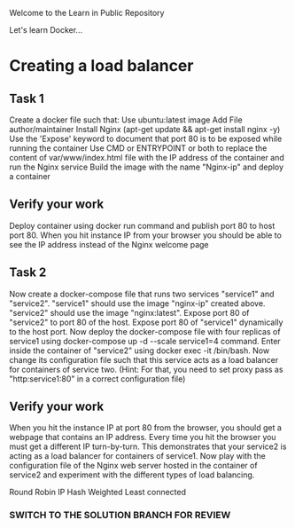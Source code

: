 Welcome to the Learn in Public Repository

Let's learn Docker...

# Creating a load balancer

## Task 1
Create a docker file such that:
Use ubuntu:latest image
Add File author/maintainer
Install Nginx (apt-get update && apt-get install nginx -y)
Use the 'Expose' keyword to document that port 80 is to be exposed while running the container
Use CMD or ENTRYPOINT or both to replace the content of  var/www/index.html file with the IP address of the container and run the Nginx service
Build the image with the name "Nginx-ip" and deploy a container

## Verify your work
Deploy container using docker run command and publish port 80 to host port 80. When you hit instance IP from your browser you should be able to see the IP address instead of the Nginx welcome page


## Task 2
Now create a docker-compose file that runs two services "service1" and "service2". "service1" should use the image "nginx-ip" created above. "service2" should use the image "nginx:latest". Expose port 80 of "service2" to port 80 of the host. Expose port 80 of "service1" dynamically to the host port. Now deploy the docker-compose file with four replicas of service1 using docker-compose up -d --scale service1=4 command.
Enter inside the container of "service2" using docker exec -it <container  name> /bin/bash. Now change its configuration file such that this service acts as a load balancer for containers of service two. (Hint: For that, you need to set proxy pass as "http:service1:80" in a correct configuration file)


## Verify your work
When you hit the instance IP at port 80 from the browser, you should get a webpage that contains an IP address. Every time you hit the browser you must get a different IP turn-by-turn. This demonstrates that your service2 is acting as a load balancer for containers of service1.
Now play with the configuration file of the Nginx web server hosted in the container of service2 and experiment with the different types of load balancing.

Round Robin
IP Hash
Weighted
Least connected

### SWITCH TO THE SOLUTION BRANCH FOR REVIEW
